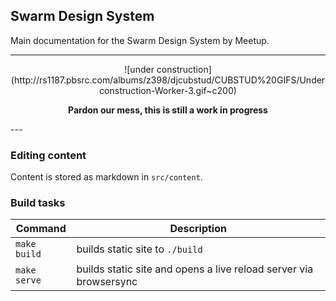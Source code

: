 Swarm Design System
--------------------
Main documentation for the Swarm Design System by Meetup.

--- 
<div style="text-align: center;">
![under construction](http://rs1187.pbsrc.com/albums/z398/djcubstud/CUBSTUD%20GIFS/Underconstruction-Worker-3.gif~c200)

**Pardon our mess, this is still a work in progress**
</div>
---

### Editing content
Content is stored as markdown in `src/content`.


### Build tasks

| Command            | Description                       |
| ------------------ | --------------------------------- |
| `make build`       | builds static site to `./build`   |
| `make serve`       | builds static site and opens a live reload server via browsersync
